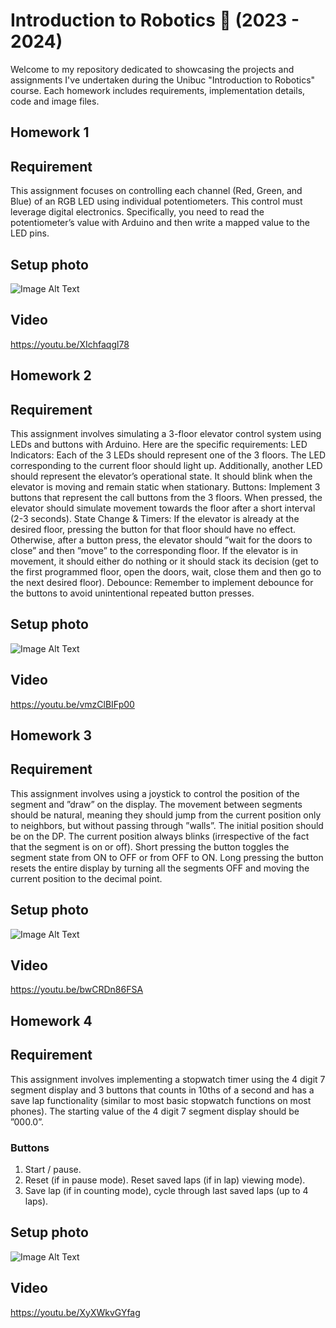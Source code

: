 # Introduction to Robotics :robot: (2023 - 2024)

Welcome to my repository dedicated to showcasing the projects and assignments I've undertaken during the Unibuc "Introduction to Robotics" course. Each homework includes requirements, implementation details, code and image files.

## Homework 1

## Requirement

This assignment focuses on controlling each channel (Red, Green, and Blue) of an RGB LED using individual potentiometers. This control must leverage digital electronics. Specifically, you need to read the potentiometer’s value with Arduino and then write a mapped value to the LED pins.

## Setup photo
![Image Alt Text](Images/h1.jpg)

## Video
https://youtu.be/XIchfaqgl78

## Homework 2

## Requirement 

This assignment involves simulating a 3-floor elevator control system using LEDs and buttons with Arduino. Here are the specific requirements:
LED Indicators: Each of the 3 LEDs should represent one of the 3 floors. The LED corresponding to the current floor should light up. Additionally, another LED should represent the elevator’s operational state. It should blink when the elevator is moving and remain static when stationary.
Buttons: Implement 3 buttons that represent the call buttons from the 3 floors. When pressed, the elevator should simulate movement towards the floor after a short interval (2-3 seconds).
State Change & Timers: If the elevator is already at the desired floor, pressing the button for that floor should have no effect. Otherwise, after a button press, the elevator should ”wait for the doors to close” and then ”move” to the corresponding floor. If the elevator is in movement, it should either do nothing or it should stack its decision (get to the first programmed floor, open the doors, wait, close them and then go to the next desired floor).
Debounce: Remember to implement debounce for the buttons to avoid unintentional repeated button presses.

## Setup photo
![Image Alt Text](Images/h2.jpg)

## Video
https://youtu.be/vmzClBIFp00

## Homework 3

## Requirement
This assignment involves using a  joystick to control the position of the segment and ”draw” on the display. The movement between segments should be natural, meaning they should jump from the current position only to neighbors, but without passing through ”walls”. The initial position should be on the DP. The current
position always blinks (irrespective of the fact that the segment is on or off). Short pressing the button toggles the segment state from ON to OFF or from OFF to ON. Long pressing the button resets the entire display by turning all the segments OFF and moving the current position to the decimal point.

## Setup photo
![Image Alt Text](Images/h3.jpeg)

## Video
https://youtu.be/bwCRDn86FSA

## Homework 4

## Requirement
This assignment involves implementing a stopwatch timer using the 4 digit 7 segment display and 3 buttons that counts in 10ths of a second and has a save lap functionality (similar to most basic stopwatch functions on most phones). The starting value of the 4 digit 7 segment display should be ”000.0”.
### Buttons
  1. Start / pause.
  2. Reset (if in pause mode). Reset saved laps (if in lap) viewing mode).
  3. Save lap (if in counting mode), cycle through last saved laps (up to 4 laps).


## Setup photo
![Image Alt Text](Images/h4.jpg)

## Video
https://youtu.be/XyXWkvGYfag



